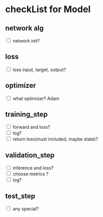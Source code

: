 # checkList for Model

## network alg
<input type="checkbox">  network init? </br>

## loss
<input type="checkbox">  loss input, target, output? </br>

## optimizer
<input type="checkbox">  what optimizer? Adam </br>

## training_step
<input type="checkbox">  forward and loss? </br>
<input type="checkbox">  log? </br>
<input type="checkbox">  return loss(must included, maybe state)? </br>

## validation_step
<input type="checkbox">  inference and loss? </br>
<input type="checkbox">  choose metrics ? </br>
<input type="checkbox">  log? </br>

## test_step
<input type="checkbox">  any special? </br>